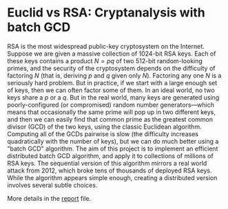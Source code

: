 # Euclid vs RSA: Cryptanalysis with batch GCD

RSA is the most widespread public-key cryptosystem on the Internet. Suppose we are given a massive collection of 1024-bit RSA keys. Each of these keys contains a product $N = pq$ of two 512-bit random-looking primes, and the security of the cryptosystem depends on the difficulty of factoring $N$ (that is, deriving $p$ and $q$ given only $N$). Factoring any one $N$ is a seriously hard problem. But in practice, if we start with a large enough set of keys, then we can often factor some of them. In an ideal world, no two keys share a $p$ or a $q$. But in the real world, many keys are generated using poorly-configured (or compromised) random number generators—which means that occasionally the same prime will pop up in two different keys, and then we can easily find that common prime as the greatest common divisor (GCD) of the two keys, using the classic Euclidean algorithm. Computing all of the GCDs pairwise is slow (the difficulty increases quadratically with the number of keys), but we can do much better using a "batch GCD" algorithm. The aim of this project is to implement an efficient distributed batch GCD algorithm, and apply it to collections of millions of RSA keys. The sequential version of this algorithm mirrors a real world attack from 2012, which broke tens of thousands of deployed RSA keys. While the algorithm appears simple enough, creating a distributed version involves several subtle choices.

More details in the [report](https://github.com/dieggoluis/RSA-Attack/blob/master/report.pdf) file.
